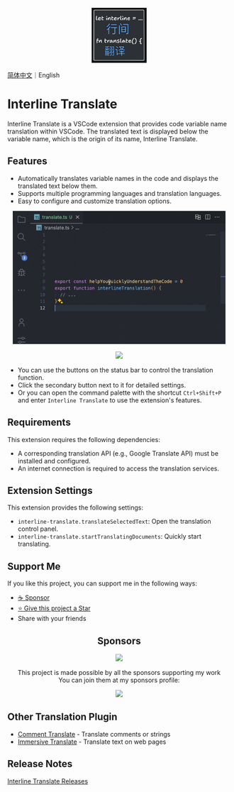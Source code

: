 <p align="center">
  <img width="124px" height="124px" src="./assets/logo.png" />
</p>

[简体中文](https://github.com/LittleSound/interline-translate/blob/main/README-cn.md)｜English

# Interline Translate

Interline Translate is a VSCode extension that provides code variable name translation within VSCode. The translated text is displayed below the variable name, which is the origin of its name, Interline Translate.

## Features

<!-- Tip: Using animations to showcase your extension is a great way to engage users. We recommend short, focused animations to make it easier for users to follow. -->

- Automatically translates variable names in the code and displays the translated text below them.
- Supports multiple programming languages and translation languages.
- Easy to configure and customize translation options.

<p align="center">
  <img height="300px" src="./assets/interline-demo.gif" />
</p>

<p align="center">
  <img height="100px" src="./assets/status-bar-buttons.png" />
</p>

- You can use the buttons on the status bar to control the translation function.
- Click the secondary button next to it for detailed settings.
- Or you can open the command palette with the shortcut `Ctrl+Shift+P` and enter `Interline Translate` to use the extension's features.

## Requirements

This extension requires the following dependencies:

- A corresponding translation API (e.g., Google Translate API) must be installed and configured.
- An internet connection is required to access the translation services.

## Extension Settings

This extension provides the following settings:

* `interline-translate.translateSelectedText`: Open the translation control panel.
* `interline-translate.startTranslatingDocuments`: Quickly start translating.

<!-- ## Known Issues -->
<!-- List known issues here to help users avoid submitting duplicate issues. -->

## Support Me

If you like this project, you can support me in the following ways:

- [☕️ Sponsor](https://github.com/sponsors/LittleSound)
- [⭐️ Give this project a Star](https://github.com/LittleSound/interline-translate)
- Share with your friends


<h2 align="center">Sponsors</h2>

<p align="center">
  <a href="https://github.com/sponsors/LittleSound">
    <img src="https://cdn.jsdelivr.net/gh/littlesound/sponsors/sponsors.png"/>
  </a>
</p>

<p align="center">
  This project is made possible by all the sponsors supporting my work <br>
  You can join them at my sponsors profile:
</p>
<p align="center"><a href="https://github.com/sponsors/LittleSound"><img src="https://img.shields.io/static/v1?label=Sponsor&message=%E2%9D%A4&logo=GitHub&color=%23fe8e86&style=for-the-badge" /></a></p>


## Other Translation Plugin

- [Comment Translate](https://marketplace.visualstudio.com/items?itemName=intellsmi.comment-translate) - Translate comments or strings
- [Immersive Translate](https://immersivetranslate.com/) - Translate text on web pages

## Release Notes

[Interline Translate Releases](https://github.com/LittleSound/interline-translate/releases)

